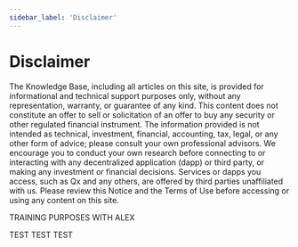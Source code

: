 ```yaml
---
sidebar_label: 'Disclaimer'
---
```


# Disclaimer

The Knowledge Base, including all articles on this site, is provided for informational and technical support purposes only, without any representation, warranty, or guarantee of any kind. This content does not constitute an offer to sell or solicitation of an offer to buy any security or other regulated financial instrument. The information provided is not intended as technical, investment, financial, accounting, tax, legal, or any other form of advice; please consult your own professional advisors. We encourage you to conduct your own research before connecting to or interacting with any decentralized application (dapp) or third party, or making any investment or financial decisions. Services or dapps you access, such as Qx and any others, are offered by third parties unaffiliated with us. Please review this Notice and the Terms of Use before accessing or using any content on this site.


TRAINING PURPOSES WITH ALEX

TEST TEST TEST